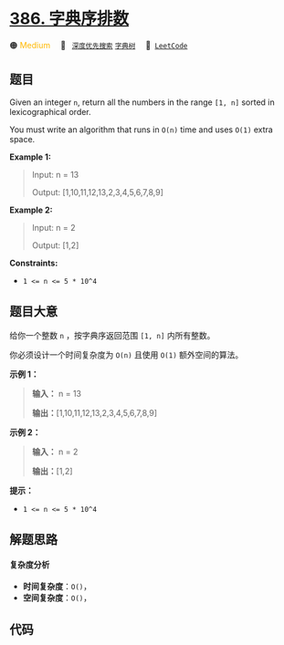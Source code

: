 # [386. 字典序排数](https://leetcode.com/problems/lexicographical-numbers)

🟠 <font color=#ffb800>Medium</font>&emsp; 🔖&ensp; [`深度优先搜索`](/outline/tag/depth-first-search.md) [`字典树`](/outline/tag/trie.md)&emsp; 🔗&ensp;[`LeetCode`](https://leetcode.com/problems/lexicographical-numbers)

## 题目

Given an integer `n`, return all the numbers in the range `[1, n]` sorted in
lexicographical order.

You must write an algorithm that runs in `O(n)` time and uses `O(1)` extra
space.



**Example 1:**

> Input: n = 13
> 
> Output: [1,10,11,12,13,2,3,4,5,6,7,8,9]

**Example 2:**

> Input: n = 2
> 
> Output: [1,2]

**Constraints:**

  * `1 <= n <= 5 * 10^4`


## 题目大意

给你一个整数 `n` ，按字典序返回范围 `[1, n]` 内所有整数。

你必须设计一个时间复杂度为 `O(n)` 且使用 `O(1)` 额外空间的算法。



**示例 1：**

> 
> 
> 
> 
> 
> **输入：** n = 13
> 
> **输出：**[1,10,11,12,13,2,3,4,5,6,7,8,9]
> 
> 

**示例 2：**

> 
> 
> 
> 
> 
> **输入：** n = 2
> 
> **输出：**[1,2]
> 
> 



**提示：**

  * `1 <= n <= 5 * 10^4`


## 解题思路

#### 复杂度分析

- **时间复杂度**：`O()`，
- **空间复杂度**：`O()`，

## 代码

```javascript

```